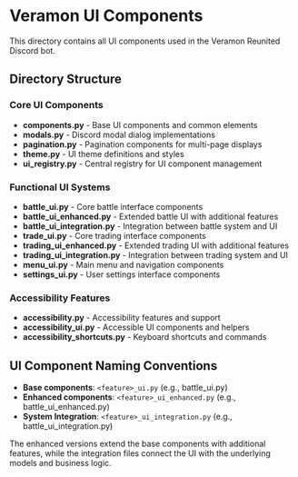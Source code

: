 # Veramon UI Components

This directory contains all UI components used in the Veramon Reunited Discord bot.

## Directory Structure

### Core UI Components
- **components.py** - Base UI components and common elements
- **modals.py** - Discord modal dialog implementations
- **pagination.py** - Pagination components for multi-page displays
- **theme.py** - UI theme definitions and styles
- **ui_registry.py** - Central registry for UI component management

### Functional UI Systems
- **battle_ui.py** - Core battle interface components
- **battle_ui_enhanced.py** - Extended battle UI with additional features
- **battle_ui_integration.py** - Integration between battle system and UI
- **trade_ui.py** - Core trading interface components
- **trading_ui_enhanced.py** - Extended trading UI with additional features
- **trading_ui_integration.py** - Integration between trading system and UI
- **menu_ui.py** - Main menu and navigation components
- **settings_ui.py** - User settings interface components

### Accessibility Features
- **accessibility.py** - Accessibility features and support
- **accessibility_ui.py** - Accessible UI components and helpers
- **accessibility_shortcuts.py** - Keyboard shortcuts and commands

## UI Component Naming Conventions

- **Base components**: `<feature>_ui.py` (e.g., battle_ui.py)
- **Enhanced components**: `<feature>_ui_enhanced.py` (e.g., battle_ui_enhanced.py)
- **System Integration**: `<feature>_ui_integration.py` (e.g., battle_ui_integration.py)

The enhanced versions extend the base components with additional features, while the integration files connect the UI with the underlying models and business logic.

